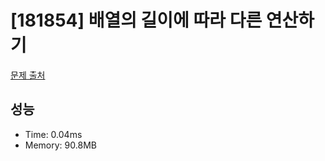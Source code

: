 # [181854] 배열의 길이에 따라 다른 연산하기

[문제 출처](https://school.programmers.co.kr/learn/courses/30/lessons/181854)

## 성능

- Time: 0.04ms
- Memory: 90.8MB